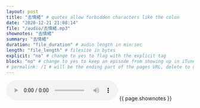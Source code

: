 ```yaml
---
layout: post
title: "去情緒" # quotes allow forbidden characters like the colon
date: "2020-12-21 21:08:14"
file: "/audio/去情緒.mp3"
shownotes: "去情緒"
summary: "去情緒"
duration: "file_duration" # audio length in min:sec
length: "file_length" # filesize in bytes
explicit: "no" # change to yes to flag with the explicit tag
block: "no" # change to yes to keep an episode from showing up in iTunes
# permalink: /1 # will be the ending part of the pages URL, delete to default to the title
---
```


<audio controls>
<source src="{{site.url}}{{site.baseurl}}{{ page.file }}" type="audio/x-mp3">
Your browser does not support the audio element.
</audio>
{{ page.shownotes }}
